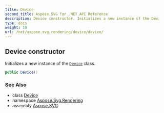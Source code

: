 ```yaml
---
title: Device
second_title: Aspose.SVG for .NET API Reference
description: Device constructor. Initializes a new instance of the Device class
type: docs
weight: 10
url: /net/aspose.svg.rendering/device/device/
---
```

## Device constructor

Initializes a new instance of the [`Device`](../) class.

```csharp
public Device()
```

### See Also

* class [Device](../)
* namespace [Aspose.Svg.Rendering](../../../aspose.svg.rendering/)
* assembly [Aspose.SVG](../../../)
